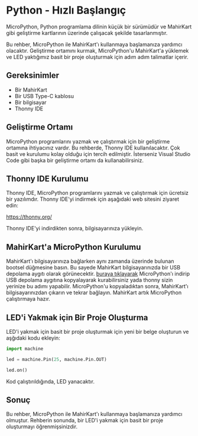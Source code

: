 # Python - Hızlı Başlangıç

MicroPython, Python programlama dilinin küçük bir sürümüdür ve MahirKart gibi geliştirme kartlarının üzerinde çalışacak şekilde tasarlanmıştır. 

Bu rehber, MicroPython ile MahirKart'ı kullanmaya başlamanıza yardımcı olacaktır. Geliştirme ortamını kurmak, MicroPython'u MahirKart'a yüklemek ve LED yaktığımız basit bir proje oluşturmak için adım adım talimatlar içerir.

## Gereksinimler

* Bir MahirKart
* Bir USB Type-C kablosu
* Bir bilgisayar
* Thonny IDE

## Geliştirme Ortamı

MicroPython programlarını yazmak ve çalıştırmak için bir geliştirme ortamına ihtiyacınız vardır. Bu rehberde, Thonny IDE kullanılacaktır. Çok basit ve kurulumu kolay olduğu için tercih edilmiştir. İsterseniz Visual Studio Code gibi başka bir geliştirme ortamı da kullanabilirsiniz. 

## Thonny IDE Kurulumu

Thonny IDE, MicroPython programlarını yazmak ve çalıştırmak için ücretsiz bir yazılımdır. Thonny IDE'yi indirmek için aşağıdaki web sitesini ziyaret edin:

https://thonny.org/

Thonny IDE'yi indirdikten sonra, bilgisayarınıza yükleyin.

## MahirKart'a MicroPython Kurulumu

MahirKart'ı bilgisayarınıza bağlarken aynı zamanda üzerinde bulunan bootsel düğmesine basın. Bu sayede MahirKart bilgisayarınızda bir USB depolama aygıtı olarak görünecektir. [buraya tıklayarak](https://micropython.org/resources/firmware/rp2-pico-20230426-v1.20.0.uf2) MicroPython'ı indirip USB depolama aygıtına kopyalayarak kurabilirsiniz yada thonny sizin yerinize bu adımı yapabilir. MicroPython'u kopyaladıktan sonra, MahirKart'ı bilgisayarınızdan çıkarın ve tekrar bağlayın. MahirKart artık MicroPython çalıştırmaya hazır.

## LED'i Yakmak için Bir Proje Oluşturma

LED'i yakmak için basit bir proje oluşturmak için yeni bir belge oluşturun ve aşğıdaki kodu ekleyin:

```python 
import machine

led = machine.Pin(25, machine.Pin.OUT)

led.on()
```

Kod çalıştırıldığında, LED yanacaktır.

## Sonuç

Bu rehber, MicroPython ile MahirKart'ı kullanmaya başlamanıza yardımcı olmuştur. Rehberin sonunda, bir LED'i yakmak için basit bir proje oluşturmayı öğrenmişsinizdir.
